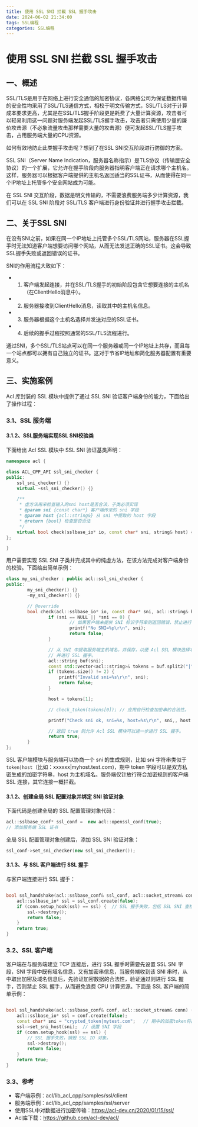 ```yaml
---
title: 使用 SSL SNI 拦截 SSL 握手攻击
date: 2024-06-02 21:34:00
tags: SSL编程
categories: SSL编程
---
```


# 使用 SSL SNI 拦截 SSL 握手攻击

## 一、概述

SSL/TLS是用于在网络上进行安全通信的加密协议，各网络公司为保证数据传输的安全性均采用了SSL/TLS通信方式，相校于明文传输方式，SSL/TLS对于计算成本要求更高，尤其是在SSL/TLS握手阶段更是耗费了大量计算资源，攻击者可以轻易利用这一问题对服务端发起SSL/TLS握手攻击，攻击者只需使用少量的廉价攻击源（不必象流量攻击那样需要大量的攻击源）便可发起SSL/TLS握手攻击，占用服务端大量的CPU资源。

如何有效地防止此类握手攻击呢？想到了在SSL SNI交互阶段进行防御的方案。

SSL SNI（Server Name Indication，服务器名称指示）是TLS协议（传输层安全协议）的一个扩展，它允许在握手阶段向服务器指明客户端正在请求哪个主机名。这样，服务器可以根据客户端提供的主机名返回适当的SSL证书，从而使得在同一个IP地址上托管多个安全网站成为可能。

在 SSL SNI 交互阶段，数据是明文传输的，不需要浪费服务端多少计算资源，我们可以在 SSL SNI 阶段对 SSL/TLS 客户端进行身份验证并进行握手攻击拦截。

## 二、关于SSL SNI

在没有SNI之前，如果在同一个IP地址上托管多个SSL/TLS网站，服务器在SSL握手时无法知道客户端想要访问哪个网站，从而无法发送正确的SSL证书。这会导致SSL握手失败或返回错误的证书。

SNI的作用流程大致如下：
- 1. 客户端发起连接，并在SSL/TLS握手的初始阶段包含它想要连接的主机名（在ClientHello消息中）。
- 2. 服务器接收到ClientHello消息，读取其中的主机名信息。
- 3. 服务器根据这个主机名选择并发送对应的SSL证书。
- 4. 后续的握手过程按照通常的SSL/TLS流程进行。

通过SNI，多个SSL/TLS站点可以在同一个服务器或同一个IP地址上共存，而且每一个站点都可以拥有自己独立的证书。这对于节省IP地址和简化服务器配置有重要意义。

## 三、实施案例

Acl 库封装的 SSL 模块中提供了通过 SSL SNI 验证客户端身份的能力，下面给出了操作过程：

### 3.1、SSL 服务端

#### 3.1.2、SSL服务端实现SSL SNI校验类

下面给出 Acl SSL 模块中 SSL SNI 验证基类声明：

```c++
namespace acl {

class ACL_CPP_API ssl_sni_checker {
public:
	ssl_sni_checker() {}
	virtual ~ssl_sni_checker() {}

	/**
	 * 虚方法用来检查输入的sni host是否合法，子类必须实现
	 * @param sni {const char*} 客户端传来的 sni 字段
	 * @param host {acl::string&} 从 sni 中提取的 host 字段
	 * @return {bool} 检查是否合法
	 */
	virtual bool check(sslbase_io* io, const char* sni, string& host) = 0;
};

}
```
用户需要实现 SSL SNI 子类并完成其中的纯虚方法，在该方法完成对客户端身份的校验。下面给出简单示例：

```c++
class my_sni_checker : public acl::ssl_sni_checker {
public:
        my_sni_checker() {}
        ~my_sni_checker() {}

        // @override
        bool check(acl::sslbase_io* io, const char* sni, acl::string& host) {
                if (sni == NULL || *sni == 0) {
                        // 如果客户端未提供 SNI 标识字符串则返回错误，禁止进行 SSL 握手. 
                        printf("No SNI=%p\r\n", sni);
                        return false;
                }

                // 从 SNI 中提取服务端主机域名，并保存，以便 Acl SSL 模块选择本地的 SSL 证书
                // 并进行 SSL 握手。
                acl::string buf(sni);
                const std::vector<acl::string>& tokens = buf.split2("|");
                if (tokens.size() != 2) {
                    printf("Invalid sni=%s\r\n", sni);
                    return false;
                }

                host = tokens[1];

                // check_token(tokens[0]); // 应用自行检查加密串的合法性。

                printf("Check sni ok, sni=%s, host=%s\r\n", sni,, host.c_str());

                // 返回 true 则允许 Acl SSL 模块可以进一步进行 SSL 握手。
                return true;
        }
};
```

SSL 客户端模块与服务端可以协商一个 sni 的生成规则，比如 sni 字符串类似于 `token|host`（比如：xxxxxx|myhost.test.com)，期中 token 字段可以是双方私密生成的加密字符串，host 为主机域名。服务端仅针放行符合加密规则的客户端 SSL 连接，其它连接一概拦截。

#### 3.1.2、创建全局 SSL 配置对象并绑定 SNI 验证对象

下面代码是创建全局的 SSL 配置管理对象代码：
```c++
acl::sslbase_conf* ssl_conf =  new acl::openssl_conf(true);
// 添加服务端 SSL 证书
```

全局 SSL 配置管理对象创建后，添加 SSL SNI 验证对象：

```c++
ssl_conf->set_sni_checker(new ssl_sni_checker());
```

#### 3.1.3、与 SSL 客户端进行 SSL 握手

与客户端连接进行 SSL 握手：

```c++

bool ssl_handshake(acl::sslbase_conf& ssl_conf, acl::socket_stream& conn) {
    acl::sslbase_io* ssl = ssl_conf.create(false);
    if (conn.setup_hook(ssl) == ssl) {  // SSL 握手失败，包括 SSL SNI 查检失败。
        ssl->destroy();
        return false;
    }
    return true;
}
```

### 3.2、SSL 客户端

客户端在与服务端建立 TCP 连接后，进行 SSL 握手时需要先设置 SSL SNI 字段，SNI 字段中既有域名信息，又有加密串信息，当服务端收到该 SNI 串时，从中取出加密及域名信息后，先验证加密数据的合法性，验证通过则进行 SSL 握手，否则禁止 SSL 握手，从而避免浪费 CPU 计算资源。下面是 SSL 客户端的简单示例：

```c++

bool ssl_handshake(acl::sslbase_conf& conf, acl::socket_stream& conn) {
    acl::sslbase_io* ssl = conf.create(false);
    const char* sni = "crypted_token|mytest.com";   // 期中的加密token将由服务端验证
    ssl->set_sni_host(sni);  // 设置 SNI 字段
    if (conn.setup_hook(ssl) == ssl) {
        // SSL 握手失败，销毁 SSL IO 对象。
        ssl->destroy();
        return false;
    }
    return true;
}
```

### 3.3、参考

- 客户端示例：acl/lib_acl_cpp/samples/ssl/client
- 服务端示例：acl/lib_acl_cpp/samples/ssl/server
- 使用SSL中对数据进行加密传输：https://acl-dev.cn/2020/01/15/ssl/
- Acl库下载：https://github.com/acl-dev/acl/
